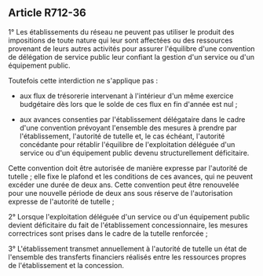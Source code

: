 Article R712-36
----
1° Les établissements du réseau ne peuvent pas utiliser le produit des
impositions de toute nature qui leur sont affectées ou des ressources provenant
de leurs autres activités pour assurer l'équilibre d'une convention de
délégation de service public leur confiant la gestion d'un service ou d'un
équipement public.

Toutefois cette interdiction ne s'applique pas :

- aux flux de trésorerie intervenant à l'intérieur d'un même exercice budgétaire
dès lors que le solde de ces flux en fin d'année est nul ;

- aux avances consenties par l'établissement délégataire dans le cadre d'une
convention prévoyant l'ensemble des mesures à prendre par l'établissement,
l'autorité de tutelle et, le cas échéant, l'autorité concédante pour rétablir
l'équilibre de l'exploitation déléguée d'un service ou d'un équipement public
devenu structurellement déficitaire.

Cette convention doit être autorisée de manière expresse par l'autorité de
tutelle ; elle fixe le plafond et les conditions de ces avances, qui ne peuvent
excéder une durée de deux ans. Cette convention peut être renouvelée pour une
nouvelle période de deux ans sous réserve de l'autorisation expresse de
l'autorité de tutelle ;

2° Lorsque l'exploitation déléguée d'un service ou d'un équipement public
devient déficitaire du fait de l'établissement concessionnaire, les mesures
correctrices sont prises dans le cadre de la tutelle renforcée ;

3° L'établissement transmet annuellement à l'autorité de tutelle un état de
l'ensemble des transferts financiers réalisés entre les ressources propres de
l'établissement et la concession.
